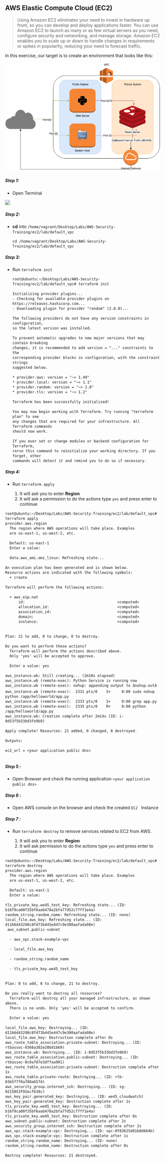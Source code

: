## AWS Elastic Compute Cloud (EC2)

>Using Amazon EC2 eliminates your need to invest in hardware up
 front, so you can develop and deploy applications faster.
  You can use Amazon EC2 to launch as many or as few virtual servers as you need, configure security and networking, and manage storage. Amazon EC2 enables you to scale up or down to handle changes in requirements or spikes in popularity,
 reducing your need to forecast traffic.


In this exercise, our target is to create an environment that looks like this:

![](../../img/VPC_Subnet.png)


##### Step 1:

* Open Terminal

![](../../img/terminal.png)

##### Step 2:

*  **cd** into  `/home/vagrant/Desktop/Labs/AWS-Security-Training/ec2/lab/default_vpc`

    ```commandline
    cd /home/vagrant/Desktop/Labs/AWS-Security-Training/ec2/lab/default_vpc
    ```
##### Step 3:

* Run `terraform init`

    ```commandline
    root@ubuntu:~/Desktop/Labs/AWS-Security-Training/ec2/lab/default_vpc# terraform init
    
    Initializing provider plugins...
    - Checking for available provider plugins on https://releases.hashicorp.com...
    - Downloading plugin for provider "random" (2.0.0)...
    
    The following providers do not have any version constraints in configuration,
    so the latest version was installed.
    
    To prevent automatic upgrades to new major versions that may contain breaking
    changes, it is recommended to add version = "..." constraints to the
    corresponding provider blocks in configuration, with the constraint strings
    suggested below.
    
    * provider.aws: version = "~> 1.49"
    * provider.local: version = "~> 1.1"
    * provider.random: version = "~> 2.0"
    * provider.tls: version = "~> 1.2"
    
    Terraform has been successfully initialized!
    
    You may now begin working with Terraform. Try running "terraform plan" to see
    any changes that are required for your infrastructure. All Terraform commands
    should now work.
    
    If you ever set or change modules or backend configuration for Terraform,
    rerun this command to reinitialize your working directory. If you forget, other
    commands will detect it and remind you to do so if necessary.
    
    ```


##### Step 4:

* Run `terraform apply`

    1. It will ask you to enter **Region**
    2. It will ask a permission to do the actions type `yes` and press enter to continue
    
```commandline
root@ubuntu:~/Desktop/Labs/AWS-Security-Training/ec2/lab/default_vpc# terraform apply
provider.aws.region
  The region where AWS operations will take place. Examples
  are us-east-1, us-west-2, etc.

  Default: us-east-1
  Enter a value:
  
  data.aws_ami.amz_linux: Refreshing state...

An execution plan has been generated and is shown below.
Resource actions are indicated with the following symbols:
  + create

Terraform will perform the following actions:

  + aws_eip.nat
      id:                                          <computed>
      allocation_id:                               <computed>
      association_id:                              <computed>
      domain:                                      <computed>
      instance:                                    <computed>
      

Plan: 21 to add, 0 to change, 0 to destroy.

Do you want to perform these actions?
  Terraform will perform the actions described above.
  Only 'yes' will be accepted to approve.

  Enter a value: yes

aws_instance.wb: Still creating... (2m10s elapsed)
aws_instance.wb (remote-exec): Python Service is running now
aws_instance.wb (remote-exec): nohup: appending output to ânohup.outâ
aws_instance.wb (remote-exec):  2331 pts/0    S+     0:00 sudo nohup python /app/helloworld/app.py
aws_instance.wb (remote-exec):  2333 pts/0    S+     0:00 grep app.py
aws_instance.wb (remote-exec):  2335 pts/0    R+     0:00 python /app/helloworld/app.py
aws_instance.wb: Creation complete after 2m14s (ID: i-0d53f5b33bd3fe9b9)

Apply complete! Resources: 21 added, 0 changed, 0 destroyed.

Outputs:

ec2_url = <your application public dns>


```

##### Step 5 :

* Open Browser and check the running application `<your application public dns>`


##### Step 6 :

* Open AWS console on the browser and check the created `EC2 ` Instance

##### Step 7 :
 
 * Run `terraform destroy` to remove services related to EC2 from AWS.
 
    1. It will ask you to enter **Region**
    2. It will ask permission to do the actions type `yes` and press enter to continue 
  
```commandline
root@ubuntu:~/Desktop/Labs/AWS-Security-Training/ec2/lab/default_vpc# terraform destroy
provider.aws.region
  The region where AWS operations will take place. Examples
  are us-east-1, us-west-2, etc.

  Default: us-east-1
  Enter a value: 

tls_private_key.we45_test_key: Refreshing state... (ID: b16f9ca00f35bf6aab478a2bfa77d52c77ff1e4a)
random_string.random_name: Refreshing state... (ID: none)
local_file.aws_key: Refreshing state... (ID: d11b6d43298c8fd73b445e447c9e300aafada98e)
 aws_subnet.public-subnet

  - aws_vpc.stack-example-vpc

  - local_file.aws_key

  - random_string.random_name

  - tls_private_key.we45_test_key


Plan: 0 to add, 0 to change, 21 to destroy.

Do you really want to destroy all resources?
  Terraform will destroy all your managed infrastructure, as shown above.
  There is no undo. Only 'yes' will be accepted to confirm.

  Enter a value: yes

local_file.aws_key: Destroying... (ID: d11b6d43298c8fd73b445e447c9e300aafada98e)
local_file.aws_key: Destruction complete after 0s
aws_route_table_association.private-subnet: Destroying... (ID: rtbassoc-0366a302e20bd1b69)
aws_instance.wb: Destroying... (ID: i-0d53f5b33bd3fe9b9)
aws_route_table_association.public-subnet: Destroying... (ID: rtbassoc-0c0a787e3dffaa901)
aws_route_table_association.private-subnet: Destruction complete after 1s
aws_route_table.private-route: Destroying... (ID: rtb-03b5f7f0a788a6574)
aws_security_group.internet_ssh: Destroying... (ID: sg-0215853f92ecf638c)
aws_key_pair.generated_key: Destroying... (ID: we45_cloudwatch)
aws_key_pair.generated_key: Destruction complete after 1s
tls_private_key.we45_test_key: Destroying... (ID: b16f9ca00f35bf6aab478a2bfa77d52c77ff1e4a)
tls_private_key.we45_test_key: Destruction complete after 0s
aws_subnet.public-subnet: Destruction complete after 2s
aws_security_group.internet_ssh: Destruction complete after 2s
aws_vpc.stack-example-vpc: Destroying... (ID: vpc-0f83625d81b8d664b)
aws_vpc.stack-example-vpc: Destruction complete after 1s
random_string.random_name: Destroying... (ID: none)
random_string.random_name: Destruction complete after 0s

Destroy complete! Resources: 21 destroyed.

  
```
